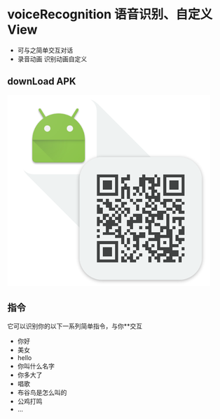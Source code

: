 # voiceRecognition 语音识别、自定义View
* 可与之简单交互对话
* 录音动画 识别动画自定义
## downLoad APK
 ![苗条点的百分比](img/downLoad.png)
## 指令
它可以识别你的以下一系列简单指令，与你**交互
* 你好
* 美女
* hello
* 你叫什么名字
* 你多大了
* 唱歌
* 布谷鸟是怎么叫的
* 公鸡打鸣
* ...
